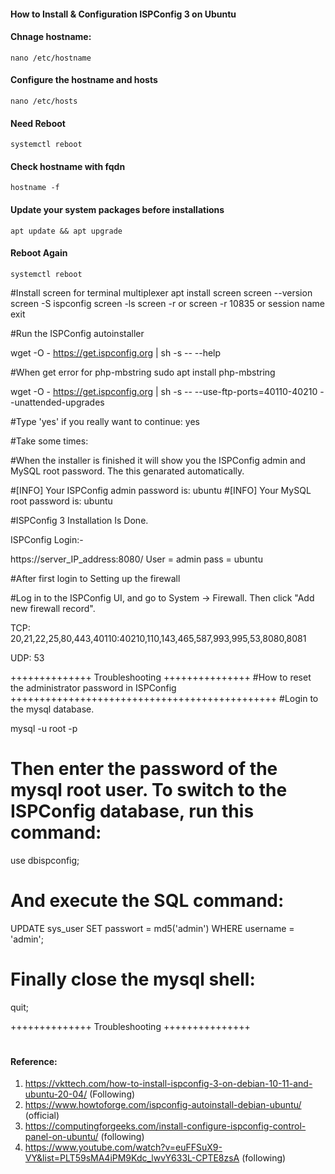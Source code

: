 #### How to Install & Configuration ISPConfig 3 on Ubuntu



#### Chnage hostname:
    nano /etc/hostname

#### Configure the hostname and hosts
    nano /etc/hosts


#### Need Reboot
    systemctl reboot

#### Check hostname with fqdn
    hostname -f

#### Update your system packages before installations
    apt update && apt upgrade

#### Reboot Again

    systemctl reboot

#Install screen for terminal multiplexer
apt install screen
screen --version
screen -S ispconfig
screen -ls
screen -r 
or
screen -r 10835 or session name
exit

#Run the ISPConfig autoinstaller

wget -O - https://get.ispconfig.org | sh -s -- --help

#When get error for php-mbstring
sudo apt install php-mbstring

wget -O - https://get.ispconfig.org | sh -s -- --use-ftp-ports=40110-40210 --unattended-upgrades


#Type 'yes' if you really want to continue: yes

#Take some times:

#When the installer is finished it will show you the ISPConfig admin and MySQL root password. The this genarated automatically. 

#[INFO] Your ISPConfig admin password is: ubuntu
#[INFO] Your MySQL root password is: ubuntu

#ISPConfig 3 Installation Is Done.


ISPConfig Login:-

https://server_IP_address:8080/
User = admin
pass = ubuntu

#After first login to Setting up the firewall

#Log in to the ISPConfig UI, and go to System -> Firewall. Then click "Add new firewall record".

TCP:
20,21,22,25,80,443,40110:40210,110,143,465,587,993,995,53,8080,8081

UDP:
53

++++++++++++++ Troubleshooting +++++++++++++++
#How to reset the administrator password in ISPConfig
++++++++++++++++++++++++++++++++++++++++++++++
#Login to the mysql database.

mysql -u root -p

# Then enter the password of the mysql root user. To switch to the ISPConfig database, run this command:

use dbispconfig;

# And execute the SQL command:

UPDATE sys_user SET passwort = md5('admin') WHERE username = 'admin';

# Finally close the mysql shell:

quit;

++++++++++++++ Troubleshooting +++++++++++++++
#
#### Reference: 
1. https://vkttech.com/how-to-install-ispconfig-3-on-debian-10-11-and-ubuntu-20-04/ (Following)
2. https://www.howtoforge.com/ispconfig-autoinstall-debian-ubuntu/ (official)
3. https://computingforgeeks.com/install-configure-ispconfig-control-panel-on-ubuntu/ (following)
4. https://www.youtube.com/watch?v=euFFSuX9-VY&list=PLT59sMA4iPM9Kdc_lwvY633L-CPTE8zsA (following)
#
